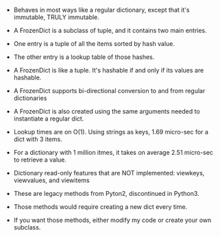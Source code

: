 - Behaves in most ways like a regular dictionary, except that it's immutable, TRULY immutable.
- A FrozenDict is a subclass of tuple, and it contains two main entries.
- One entry is a tuple of all the items sorted by hash value.
- The other entry is a lookup table of those hashes.

- A FrozenDict is like a tuple.  It's hashable if and only if its values are hashable.
- A FrozenDict supports bi-directional conversion to and from regular dictionaries
- A FrozenDict is also created using the same arguments needed to instantiate a regular dict.
- Lookup times are on O(1).  Using strings as keys, 1.69 micro-sec for a dict with 3 items.
- For a dictionary with 1 million itmes, it takes on average 2.51 micro-sec to retrieve a value.

- Dictionary read-only features that are NOT implemented: viewkeys, viewvalues, and viewitems
- These are legacy methods from Pyton2, discontinued in Python3.
- Those methods would require creating a new dict every time.
- If you want those methods, either modify my code or create your own subclass.

